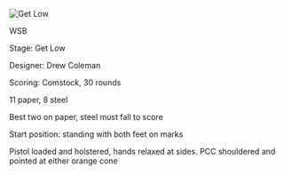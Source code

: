 ![Get Low](https://github.com/bagellord/USPSA-Stages/blob/master/26-30%20rounds/Get%20Low%20-%2030%20rounds%20-%20Comstock/Get%20Low.png)

WSB

Stage: Get Low

Designer: Drew Coleman

Scoring: Comstock, 30 rounds

11 paper, 8 steel

Best two on paper, steel must fall to score

Start position: standing with both feet on marks

Pistol loaded and holstered, hands relaxed at sides. PCC shouldered and pointed at either orange cone
